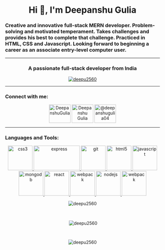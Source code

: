 <h1 align="center">Hi 👋, I'm Deepanshu Gulia</h1>

<h3 align="left">Creative and innovative full-stack MERN developer. Problem-solving and motivated temperament. Takes challenges and provides his best to complete that challenge. Practiced in HTML, CSS and Javascript. Looking forward to beginning a career as an associate entry-level computer user.</h3>

<hr>

<h3 align="center">A passionate full-stack developer from India</h3>

<p align="center"> <a href="https://github.com/ryo-ma/github-profile-trophy"><img align="center" src="https://github-profile-trophy.vercel.app/?username=deepu2560" alt="deepu2560" /></a> </p>

<hr>

<h3 align="left">Connect with me:</h3>
<p align="center">
<a href="https://twitter.com/DeepanshuGulia" target="blank"><img align="center" src="https://www.svgrepo.com/show/475689/twitter-color.svg" alt="DeepanshuGulia" height="60" width="70" /></a>
<a href="https://linkedin.com/in//deepanshu-gulia/" target="blank"><img align="center" src="https://www.svgrepo.com/show/303207/linkedin-icon-logo.svg" alt="Deepanshu Gulia" height="60" width="70" /></a>
<a href="https://medium.com/@deepanshugulia04" target="blank"><img align="center" src="https://www.svgrepo.com/show/396899/letter-m.svg" alt="@deepanshugulia04" height="60" width="70" /></a>
</p>


<hr>

<h3 align="left">Languages and Tools:</h3>
<p align="center" >
  <a href="https://www.w3schools.com/css/" target="_blank" rel="noreferrer"> <img src="https://www.svgrepo.com/show/373535/css.svg" alt="css3" width="80" height="80"/> </a> 
  <a href="https://expressjs.com" target="_blank" rel="noreferrer" > <img src="https://encrypted-tbn0.gstatic.com/images?q=tbn:ANd9GcQkFFp6F68FtG37ywzHWskX-nRhhthvaV7smx5lAm3aXaGnQtxptLUk5gvsJQZt4wRwsA&usqp=CAU" alt="express" width="150" height="80" /> </a> 
  <a href="https://git-scm.com/" target="_blank" rel="noreferrer"> <img src="https://www.vectorlogo.zone/logos/git-scm/git-scm-icon.svg" alt="git" width="80" height="80"/> </a>   
  <a href="https://www.w3.org/html/" target="_blank" rel="noreferrer"> <img src="https://www.svgrepo.com/show/452228/html-5.svg" alt="html5" width="80" height="80"/> </a> 
  <a href="https://developer.mozilla.org/en-US/docs/Web/JavaScript" target="_blank" rel="noreferrer"> <img src="https://www.svgrepo.com/show/452045/js.svg" alt="javascript" width="80" height="80"/> </a>
  <a href="https://www.mongodb.com/" target="_blank" rel="noreferrer"> <img src="https://www.svgrepo.com/show/354090/mongodb.svg" alt="mongodb" width="80" height="80"/> </a>  
  <a href="https://reactjs.org/" target="_blank" rel="noreferrer"> <img src="https://www.svgrepo.com/show/374032/reactjs.svg" alt="react" width="80" height="80"/> </a> 
  <a href="https://webpack.js.org" target="_blank" rel="noreferrer"> <img src="https://www.svgrepo.com/show/354552/webpack.svg" alt="webpack" width="80" height="80"/> </a>
  <a href="https://nodejs.org" target="_blank" rel="noreferrer"> <img src="https://www.svgrepo.com/show/303360/nodejs-logo.svg" alt="nodejs" width="80" height="80"/> </a>
  <a href="https://www.python.org/" target="_blank" rel="noreferrer"> <img src="https://www.svgrepo.com/show/452091/python.svg" alt="webpack" width="80" height="80"/> </a>
</p>

<p align = "center"><img align="center" src="https://github-readme-stats.vercel.app/api/top-langs?username=deepu2560&show_icons=true&locale=en&layout=compact" alt="deepu2560" /></p>
<br>
<p align = "center">&nbsp;<img align="center" src="https://github-readme-stats.vercel.app/api?username=deepu2560&show_icons=true&locale=en" alt="deepu2560" /></p>
<br>
<p align = "center"><img align="center" src="https://github-readme-streak-stats.herokuapp.com/?user=deepu2560&" alt="deepu2560" /></p>
